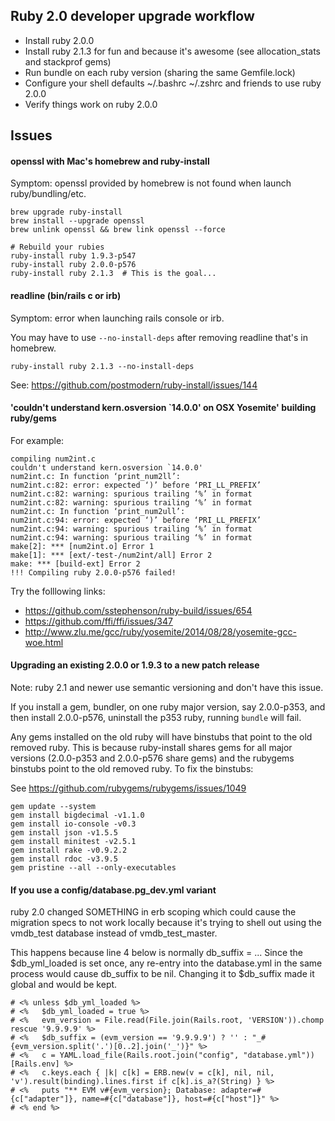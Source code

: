 ## Ruby 2.0 developer upgrade workflow

* Install ruby 2.0.0
* Install ruby 2.1.3 for fun and because it's awesome (see allocation_stats and stackprof gems)
* Run bundle on each ruby version (sharing the same Gemfile.lock)
* Configure your shell defaults ~/.bashrc ~/.zshrc and friends to use ruby 2.0.0
* Verify things work on ruby 2.0.0


## Issues

#### openssl with Mac's homebrew and ruby-install

Symptom:
openssl provided by homebrew is not found when launch ruby/bundling/etc.

```
brew upgrade ruby-install
brew install --upgrade openssl
brew unlink openssl && brew link openssl --force

# Rebuild your rubies
ruby-install ruby 1.9.3-p547
ruby-install ruby 2.0.0-p576
ruby-install ruby 2.1.3  # This is the goal...
```

#### readline (bin/rails c or irb)
Symptom: error when launching rails console or irb.

You may have to use `--no-install-deps` after removing readline that's in homebrew.

`ruby-install ruby 2.1.3 --no-install-deps`

See: https://github.com/postmodern/ruby-install/issues/144


#### 'couldn't understand kern.osversion `14.0.0' on OSX Yosemite' building ruby/gems

For example:

```
compiling num2int.c
couldn't understand kern.osversion `14.0.0'
num2int.c: In function ‘print_num2ll’:
num2int.c:82: error: expected ‘)’ before ‘PRI_LL_PREFIX’
num2int.c:82: warning: spurious trailing ‘%’ in format
num2int.c:82: warning: spurious trailing ‘%’ in format
num2int.c: In function ‘print_num2ull’:
num2int.c:94: error: expected ‘)’ before ‘PRI_LL_PREFIX’
num2int.c:94: warning: spurious trailing ‘%’ in format
num2int.c:94: warning: spurious trailing ‘%’ in format
make[2]: *** [num2int.o] Error 1
make[1]: *** [ext/-test-/num2int/all] Error 2
make: *** [build-ext] Error 2
!!! Compiling ruby 2.0.0-p576 failed!
```

Try the folllowing links:

* https://github.com/sstephenson/ruby-build/issues/654
* https://github.com/ffi/ffi/issues/347
* http://www.zlu.me/gcc/ruby/yosemite/2014/08/28/yosemite-gcc-woe.html


#### Upgrading an existing 2.0.0 or 1.9.3 to a new patch release

Note: ruby 2.1 and newer use semantic versioning and don't have this issue.

If you install a gem, bundler, on one ruby major version, say 2.0.0-p353, and then install 2.0.0-p576, uninstall the p353 ruby, running `bundle` will fail.

Any gems installed on the old ruby will have binstubs that point to the old removed ruby.  This is because ruby-install shares gems for all major versions (2.0.0-p353 and 2.0.0-p576 share gems) and the rubygems binstubs point to the old removed ruby.  To fix the binstubs:

See https://github.com/rubygems/rubygems/issues/1049

```
gem update --system
gem install bigdecimal -v1.1.0
gem install io-console -v0.3
gem install json -v1.5.5
gem install minitest -v2.5.1
gem install rake -v0.9.2.2
gem install rdoc -v3.9.5
gem pristine --all --only-executables
```

#### If you use a config/database.pg_dev.yml variant

ruby 2.0 changed SOMETHING in erb scoping which could cause the migration specs to not work locally because it's trying to shell out using the vmdb_test database instead of vmdb_test_master.

This happens because line 4 below is normally db_suffix = ...
Since the $db_yml_loaded is set once, any re-entry into the database.yml in the same process
would cause db_suffix to be nil.  Changing it to $db_suffix made it global and would be kept.

```
# <% unless $db_yml_loaded %>
# <%   $db_yml_loaded = true %>
# <%   evm_version = File.read(File.join(Rails.root, 'VERSION')).chomp rescue '9.9.9.9' %>
# <%   $db_suffix = (evm_version == '9.9.9.9') ? '' : "_#{evm_version.split('.')[0..2].join('_')}" %>
# <%   c = YAML.load_file(Rails.root.join("config", "database.yml"))[Rails.env] %>
# <%   c.keys.each { |k| c[k] = ERB.new(v = c[k], nil, nil, 'v').result(binding).lines.first if c[k].is_a?(String) } %>
# <%   puts "** EVM v#{evm_version}; Database: adapter=#{c["adapter"]}, name=#{c["database"]}, host=#{c["host"]}" %>
# <% end %>
```

